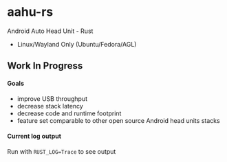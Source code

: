 # aahu-rs

Android Auto Head Unit - Rust
* Linux/Wayland Only (Ubuntu/Fedora/AGL)

## Work In Progress

#### Goals
* improve USB throughput
* decrease stack latency
* decrease code and runtime footprint
* feature set comparable to other open source Android head units stacks


#### Current log output

     
 Run with `RUST_LOG=Trace` to see output